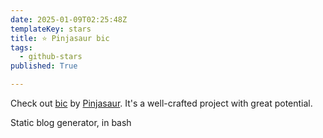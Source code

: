 ```yaml
---
date: 2025-01-09T02:25:48Z
templateKey: stars
title: ⭐ Pinjasaur bic
tags:
  - github-stars
published: True

---
```


Check out [bic](https://github.com/Pinjasaur/bic) by [Pinjasaur](https://github.com/Pinjasaur). It's a well-crafted project with great potential.

Static blog generator, in bash
